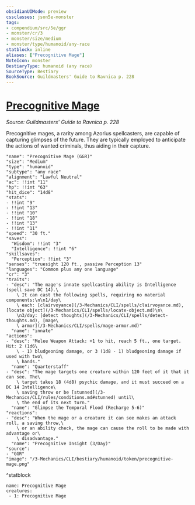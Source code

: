 ```yaml
---
obsidianUIMode: preview
cssclasses: json5e-monster
tags:
- compendium/src/5e/ggr
- monster/cr/3
- monster/size/medium
- monster/type/humanoid/any-race
statblock: inline
aliases: ["Precognitive Mage"]
NoteIcon: monster
BestiaryType: humanoid (any race)
SourceType: Bestiary
BookSource: Guildmasters' Guide to Ravnica p. 228
---
```

# [Precognitive Mage](3-Mechanics\CLI\bestiary\humanoid/precognitive-mage-ggr.md)
*Source: Guildmasters' Guide to Ravnica p. 228*  

Precognitive mages, a rarity among Azorius spellcasters, are capable of capturing glimpses of the future. They are typically employed to anticipate the actions of wanted criminals, thus aiding in their capture.

```statblock
"name": "Precognitive Mage (GGR)"
"size": "Medium"
"type": "humanoid"
"subtype": "any race"
"alignment": "Lawful Neutral"
"ac": !!int "11"
"hp": !!int "63"
"hit_dice": "14d8"
"stats":
- !!int "9"
- !!int "13"
- !!int "10"
- !!int "18"
- !!int "13"
- !!int "11"
"speed": "30 ft."
"saves":
  "Wisdom": !!int "3"
  "Intelligence": !!int "6"
"skillsaves":
  "Perception": !!int "3"
"senses": "truesight 120 ft., passive Perception 13"
"languages": "Common plus any one language"
"cr": "3"
"traits":
- "desc": "The mage's innate spellcasting ability is Intelligence (spell save DC 14).\
    \ It can cast the following spells, requiring no material components:\n\n1/day\
    \ each: [clairvoyance](/3-Mechanics/CLI/spells/clairvoyance.md), [locate object](/3-Mechanics/CLI/spells/locate-object.md)\n\
    \n3/day: [detect thoughts](/3-Mechanics/CLI/spells/detect-thoughts.md), [mage\
    \ armor](/3-Mechanics/CLI/spells/mage-armor.md)"
  "name": "innate"
"actions":
- "desc": "Melee Weapon Attack: +1 to hit, reach 5 ft., one target. Hit: 2 (1d6\
    \ - 1) bludgeoning damage, or 3 (1d8 - 1) bludgeoning damage if used with two\
    \ hands."
  "name": "Quarterstaff"
- "desc": "The mage targets one creature within 120 feet of it that it can see. The\
    \ target takes 18 (4d8) psychic damage, and it must succeed on a DC 14 Intelligence\
    \ saving throw or be [stunned](/3-Mechanics/CLI/rules/conditions.md#stunned) until\
    \ the end of its next turn."
  "name": "Glimpse the Temporal Flood (Recharge 5-6)"
"reactions":
- "desc": "When the mage or a creature it can see makes an attack roll, a saving throw,\
    \ or an ability check, the mage can cause the roll to be made with advantage or\
    \ disadvantage."
  "name": "Precognitive Insight (3/Day)"
"source":
- "GGR"
"image": "/3-Mechanics/CLI/bestiary/humanoid/token/precognitive-mage.png"
```
^statblock

```encounter-table
name: Precognitive Mage
creatures:
 - 1: Precognitive Mage
```
